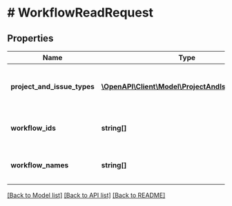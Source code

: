 # # WorkflowReadRequest

## Properties

Name | Type | Description | Notes
------------ | ------------- | ------------- | -------------
**project_and_issue_types** | [**\OpenAPI\Client\Model\ProjectAndIssueTypePair[]**](ProjectAndIssueTypePair.md) | The list of projects and issue types to query. | [optional]
**workflow_ids** | **string[]** | The list of workflow IDs to query. | [optional]
**workflow_names** | **string[]** | The list of workflow names to query. | [optional]

[[Back to Model list]](../../README.md#models) [[Back to API list]](../../README.md#endpoints) [[Back to README]](../../README.md)
